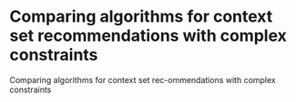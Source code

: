 # Comparing algorithms for context set recommendations with complex constraints
Comparing algorithms for context set rec-ommendations with complex constraints
